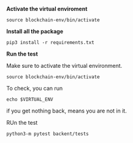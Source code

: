 **Activate the virtual enviroment**

```
source blockchain-env/bin/activate
```

**Install all the package**

```
pip3 install -r requirements.txt
```

**Run the test**

Make sure to activate the virtual environment.

```
source blockchain-env/bin/activate
```

To check, you can run

```
echo $VIRTUAL_ENV
```

if you get nothing back, means you are not in it.

RUn the test

```
python3-m pytest backent/tests
```
